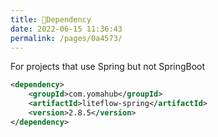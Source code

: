 ```yaml
---
title: 🧬Dependency
date: 2022-06-15 11:36:43
permalink: /pages/0a4573/
---
```


For projects that use Spring but not SpringBoot

```xml
<dependency>
	<groupId>com.yomahub</groupId>
    <artifactId>liteflow-spring</artifactId>
	<version>2.8.5</version>
</dependency>
```